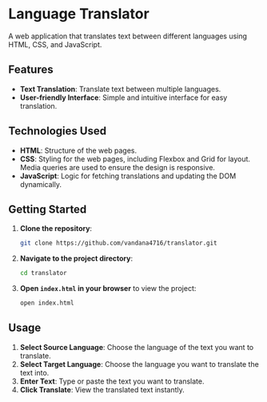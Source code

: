 # Language Translator

A web application that translates text between different languages using HTML, CSS, and JavaScript.

## Features

- **Text Translation**: Translate text between multiple languages.
- **User-friendly Interface**: Simple and intuitive interface for easy translation.

## Technologies Used

- **HTML**: Structure of the web pages.
- **CSS**: Styling for the web pages, including Flexbox and Grid for layout. Media queries are used to ensure the design is responsive.
- **JavaScript**: Logic for fetching translations and updating the DOM dynamically.

## Getting Started

1. **Clone the repository**:
    ```bash
    git clone https://github.com/vandana4716/translator.git
    ```
2. **Navigate to the project directory**:
    ```bash
    cd translator
    ```
3. **Open `index.html` in your browser** to view the project:
    ```bash
    open index.html
    ```

## Usage

1. **Select Source Language**: Choose the language of the text you want to translate.
2. **Select Target Language**: Choose the language you want to translate the text into.
3. **Enter Text**: Type or paste the text you want to translate.
4. **Click Translate**: View the translated text instantly.

